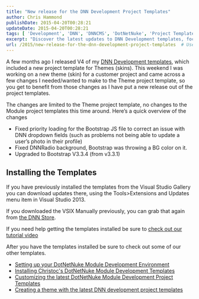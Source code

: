 ```yaml
---
title: "New release for the DNN Development Project Templates"
author: Chris Hammond
publishDate: 2015-04-20T00:28:21
updateDate: 2015-04-20T00:28:21
tags: [ 'Development', 'DNN', 'DNNCMS', 'DotNetNuke', 'Project Templates', 'Templates', 'Training', 'Tutorials' ]
excerpt: "Discover the latest updates to DNN Development templates, focusing on Theme project improvements like Bootstrap fixes and version upgrade. Benefit from enhanced features in your projects!"
url: /2015/new-release-for-the-dnn-development-project-templates  # Use the generated URL with year
---
```

<p>A few months ago I released V4 of my <a href="https://cjh.am/dnntemplates" target="_blank">DNN Development templates</a>, which included a new project template for Themes (skins). This weekend I was working on a new theme (skin) for a customer project and came across a few changes I needed/wanted to make to the Theme project template, so you get to benefit from those changes as I have put a new release out of the project templates.</p> <p>The changes are limited to the Theme project template, no changes to the Module project templates this time around. Here’s a quick overview of the changes</p> <ul> <li>Fixed priority loading for the Bootstrap JS file to correct an issue with DNN dropdown fields (such as problems not being able to update a user’s photo in their profile)</li> <li>Fixed DNNRadio background, Bootstrap was throwing a BG color on it.</li> <li>Upgraded to Bootstrap V3.3.4 (from v3.3.1)</li></ul> <h2>Installing the Templates</h2> <p>If you have previously installed the templates from the Visual Studio Gallery you can download updates there, using the Tools&gt;Extensions and Updates menu item in Visual Studio 2013.</p> <p>If you downloaded the VSIX Manually previously, you can grab that again from <a href="https://cjh.am/dnntemplates" target="_blank">the DNN Store</a>.</p> <p>If you need help getting the templates installed be sure to <a href="https://www.christoc.com/Products/DNN-Development-Templates" target="_blank">check out our tutorial video</a> </p> <p>After you have the templates installed be sure to check out some of our other templates.</p> <ul> <li><a href="https://www.christoc.com/tutorials/aid/1">Setting up your DotNetNuke Module Development Environment</a> <li><a href="https://www.christoc.com/tutorials/aid/2">Installing Christoc's DotNetNuke Module Development Templates</a> <li><a href="https://www.christoc.com/tutorials/aid/3">Customizing the latest DotNetNuke Module Development Project Templates</a></li> <li><a href="https://www.christoc.com/Tutorials/All-Tutorials/aid/8" target="_blank">Creating a theme with the latest DNN development project templates</a></li></ul>


